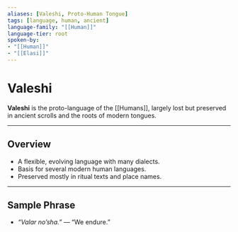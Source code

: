 ```yaml
---
aliases: [Valeshi, Proto-Human Tongue]
tags: [language, human, ancient]
language-family: "[[Human]]"
language-tier: root
spoken-by: 
- "[[Human]]"
- "[[Elasi]]"
---
```


# Valeshi

**Valeshi** is the proto-language of the [[Humans]], largely lost but preserved in ancient scrolls and the roots of modern tongues.

---

## Overview

- A flexible, evolving language with many dialects.
- Basis for several modern human languages.
- Preserved mostly in ritual texts and place names.

---

## Sample Phrase

- *“Valar no’sha.”* — “We endure.”
